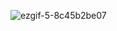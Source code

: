 
![ezgif-5-8c45b2be07](https://github.com/omerkhan7210/ifbc/assets/98934274/27bb4dfe-33c9-4a43-a073-0d95034b605a)
